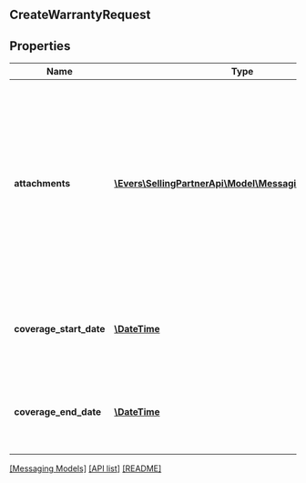 ## CreateWarrantyRequest

## Properties

Name | Type | Description | Notes
------------ | ------------- | ------------- | -------------
**attachments** | [**\Evers\SellingPartnerApi\Model\Messaging\Attachment[]**](Attachment.md) | Attachments to include in the message to the buyer. If any text is included in the attachment, the text must be written in the buyer&#39;s language of preference, which can be retrieved from the GetAttributes operation. | [optional]
**coverage_start_date** | [**\DateTime**](\DateTime.md) | The start date of the warranty coverage to include in the message to the buyer. | [optional]
**coverage_end_date** | [**\DateTime**](\DateTime.md) | The end date of the warranty coverage to include in the message to the buyer. | [optional]

[[Messaging Models]](../) [[API list]](../../Api) [[README]](../../../README.md)
